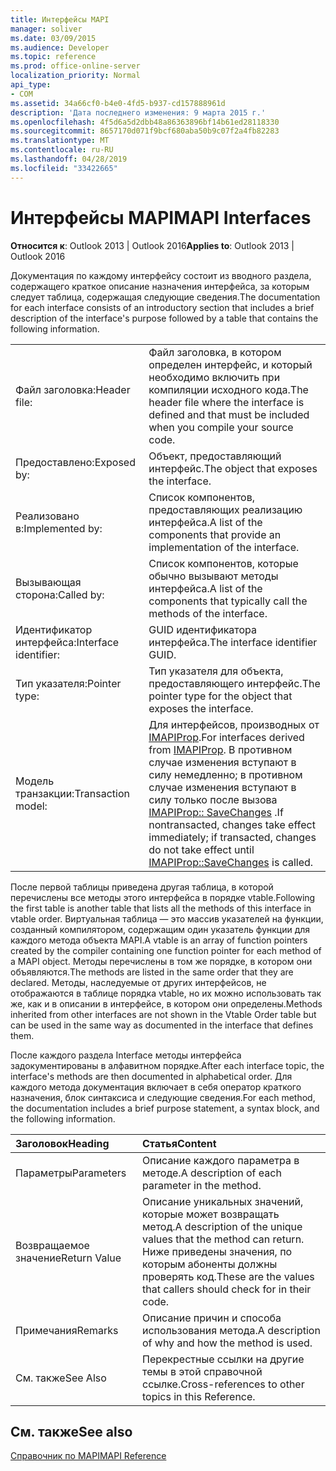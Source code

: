 ```yaml
---
title: Интерфейсы MAPI
manager: soliver
ms.date: 03/09/2015
ms.audience: Developer
ms.topic: reference
ms.prod: office-online-server
localization_priority: Normal
api_type:
- COM
ms.assetid: 34a66cf0-b4e0-4fd5-b937-cd157888961d
description: 'Дата последнего изменения: 9 марта 2015 г.'
ms.openlocfilehash: 4f5d6a5d2dbb48a86363896bf14b61ed28118330
ms.sourcegitcommit: 8657170d071f9bcf680aba50b9c07f2a4fb82283
ms.translationtype: MT
ms.contentlocale: ru-RU
ms.lasthandoff: 04/28/2019
ms.locfileid: "33422665"
---
```

# <a name="mapi-interfaces"></a><span data-ttu-id="c07e9-103">Интерфейсы MAPI</span><span class="sxs-lookup"><span data-stu-id="c07e9-103">MAPI Interfaces</span></span>

  
  
<span data-ttu-id="c07e9-104">**Относится к**: Outlook 2013 | Outlook 2016</span><span class="sxs-lookup"><span data-stu-id="c07e9-104">**Applies to**: Outlook 2013 | Outlook 2016</span></span> 
  
<span data-ttu-id="c07e9-105">Документация по каждому интерфейсу состоит из вводного раздела, содержащего краткое описание назначения интерфейса, за которым следует таблица, содержащая следующие сведения.</span><span class="sxs-lookup"><span data-stu-id="c07e9-105">The documentation for each interface consists of an introductory section that includes a brief description of the interface's purpose followed by a table that contains the following information.</span></span>
  
|||
|:-----|:-----|
|<span data-ttu-id="c07e9-106">Файл заголовка:</span><span class="sxs-lookup"><span data-stu-id="c07e9-106">Header file:</span></span>  <br/> |<span data-ttu-id="c07e9-107">Файл заголовка, в котором определен интерфейс, и который необходимо включить при компиляции исходного кода.</span><span class="sxs-lookup"><span data-stu-id="c07e9-107">The header file where the interface is defined and that must be included when you compile your source code.</span></span>  <br/> |
|<span data-ttu-id="c07e9-108">Предоставлено:</span><span class="sxs-lookup"><span data-stu-id="c07e9-108">Exposed by:</span></span>  <br/> |<span data-ttu-id="c07e9-109">Объект, предоставляющий интерфейс.</span><span class="sxs-lookup"><span data-stu-id="c07e9-109">The object that exposes the interface.</span></span>  <br/> |
|<span data-ttu-id="c07e9-110">Реализовано в:</span><span class="sxs-lookup"><span data-stu-id="c07e9-110">Implemented by:</span></span>  <br/> |<span data-ttu-id="c07e9-111">Список компонентов, предоставляющих реализацию интерфейса.</span><span class="sxs-lookup"><span data-stu-id="c07e9-111">A list of the components that provide an implementation of the interface.</span></span>  <br/> |
|<span data-ttu-id="c07e9-112">Вызывающая сторона:</span><span class="sxs-lookup"><span data-stu-id="c07e9-112">Called by:</span></span>  <br/> |<span data-ttu-id="c07e9-113">Список компонентов, которые обычно вызывают методы интерфейса.</span><span class="sxs-lookup"><span data-stu-id="c07e9-113">A list of the components that typically call the methods of the interface.</span></span>  <br/> |
|<span data-ttu-id="c07e9-114">Идентификатор интерфейса:</span><span class="sxs-lookup"><span data-stu-id="c07e9-114">Interface identifier:</span></span>  <br/> |<span data-ttu-id="c07e9-115">GUID идентификатора интерфейса.</span><span class="sxs-lookup"><span data-stu-id="c07e9-115">The interface identifier GUID.</span></span>  <br/> |
|<span data-ttu-id="c07e9-116">Тип указателя:</span><span class="sxs-lookup"><span data-stu-id="c07e9-116">Pointer type:</span></span>  <br/> |<span data-ttu-id="c07e9-117">Тип указателя для объекта, предоставляющего интерфейс.</span><span class="sxs-lookup"><span data-stu-id="c07e9-117">The pointer type for the object that exposes the interface.</span></span>  <br/> |
|<span data-ttu-id="c07e9-118">Модель транзакции:</span><span class="sxs-lookup"><span data-stu-id="c07e9-118">Transaction model:</span></span>  <br/> |<span data-ttu-id="c07e9-119">Для интерфейсов, производных от [IMAPIProp](imapipropiunknown.md).</span><span class="sxs-lookup"><span data-stu-id="c07e9-119">For interfaces derived from [IMAPIProp](imapipropiunknown.md).</span></span> <span data-ttu-id="c07e9-120">В противном случае изменения вступают в силу немедленно; в противном случае изменения вступают в силу только после вызова [IMAPIProp:: SaveChanges](imapiprop-savechanges.md) .</span><span class="sxs-lookup"><span data-stu-id="c07e9-120">If nontransacted, changes take effect immediately; if transacted, changes do not take effect until [IMAPIProp::SaveChanges](imapiprop-savechanges.md) is called.</span></span>  <br/> |
   
<span data-ttu-id="c07e9-121">После первой таблицы приведена другая таблица, в которой перечислены все методы этого интерфейса в порядке vtable.</span><span class="sxs-lookup"><span data-stu-id="c07e9-121">Following the first table is another table that lists all the methods of this interface in vtable order.</span></span> <span data-ttu-id="c07e9-122">Виртуальная таблица — это массив указателей на функции, созданный компилятором, содержащим один указатель функции для каждого метода объекта MAPI.</span><span class="sxs-lookup"><span data-stu-id="c07e9-122">A vtable is an array of function pointers created by the compiler containing one function pointer for each method of a MAPI object.</span></span> <span data-ttu-id="c07e9-123">Методы перечислены в том же порядке, в котором они объявляются.</span><span class="sxs-lookup"><span data-stu-id="c07e9-123">The methods are listed in the same order that they are declared.</span></span> <span data-ttu-id="c07e9-124">Методы, наследуемые от других интерфейсов, не отображаются в таблице порядка vtable, но их можно использовать так же, как и в описании в интерфейсе, в котором они определены.</span><span class="sxs-lookup"><span data-stu-id="c07e9-124">Methods inherited from other interfaces are not shown in the Vtable Order table but can be used in the same way as documented in the interface that defines them.</span></span>
  
<span data-ttu-id="c07e9-125">После каждого раздела Interface методы интерфейса задокументированы в алфавитном порядке.</span><span class="sxs-lookup"><span data-stu-id="c07e9-125">After each interface topic, the interface's methods are then documented in alphabetical order.</span></span> <span data-ttu-id="c07e9-126">Для каждого метода документация включает в себя оператор краткого назначения, блок синтаксиса и следующие сведения.</span><span class="sxs-lookup"><span data-stu-id="c07e9-126">For each method, the documentation includes a brief purpose statement, a syntax block, and the following information.</span></span>
  
|<span data-ttu-id="c07e9-127">**Заголовок**</span><span class="sxs-lookup"><span data-stu-id="c07e9-127">**Heading**</span></span>|<span data-ttu-id="c07e9-128">**Статья**</span><span class="sxs-lookup"><span data-stu-id="c07e9-128">**Content**</span></span>|
|:-----|:-----|
|<span data-ttu-id="c07e9-129">Параметры</span><span class="sxs-lookup"><span data-stu-id="c07e9-129">Parameters</span></span>  <br/> |<span data-ttu-id="c07e9-130">Описание каждого параметра в методе.</span><span class="sxs-lookup"><span data-stu-id="c07e9-130">A description of each parameter in the method.</span></span>  <br/> |
|<span data-ttu-id="c07e9-131">Возвращаемое значение</span><span class="sxs-lookup"><span data-stu-id="c07e9-131">Return Value</span></span>  <br/> |<span data-ttu-id="c07e9-132">Описание уникальных значений, которые может возвращать метод.</span><span class="sxs-lookup"><span data-stu-id="c07e9-132">A description of the unique values that the method can return.</span></span> <span data-ttu-id="c07e9-133">Ниже приведены значения, по которым абоненты должны проверять код.</span><span class="sxs-lookup"><span data-stu-id="c07e9-133">These are the values that callers should check for in their code.</span></span>  <br/> |
|<span data-ttu-id="c07e9-134">Примечания</span><span class="sxs-lookup"><span data-stu-id="c07e9-134">Remarks</span></span>  <br/> |<span data-ttu-id="c07e9-135">Описание причин и способа использования метода.</span><span class="sxs-lookup"><span data-stu-id="c07e9-135">A description of why and how the method is used.</span></span>  <br/> |
|<span data-ttu-id="c07e9-136">См. также</span><span class="sxs-lookup"><span data-stu-id="c07e9-136">See Also</span></span>  <br/> |<span data-ttu-id="c07e9-137">Перекрестные ссылки на другие темы в этой справочной ссылке.</span><span class="sxs-lookup"><span data-stu-id="c07e9-137">Cross-references to other topics in this Reference.</span></span>  <br/> |
   
## <a name="see-also"></a><span data-ttu-id="c07e9-138">См. также</span><span class="sxs-lookup"><span data-stu-id="c07e9-138">See also</span></span>



[<span data-ttu-id="c07e9-139">Справочник по MAPI</span><span class="sxs-lookup"><span data-stu-id="c07e9-139">MAPI Reference</span></span>](mapi-reference.md)

